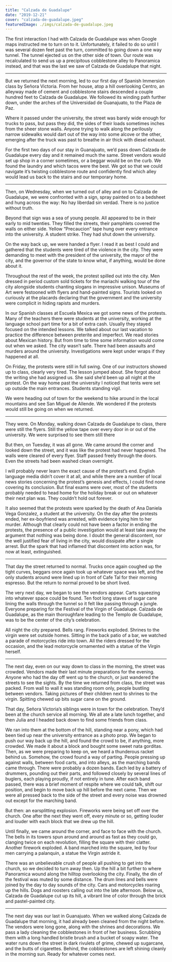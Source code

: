 ```yaml
---
title: "Calzada de Guadalupe"
date: "2019-12-21"
cover: "calzada-de-guadalupe.jpeg"
featuredImage: ./imgs/calzada-de-guadalupe.jpeg
---
```


The first interaction I had with Calzada de Guadalupe was when Google maps instructed me to turn on to it. Unfortunately, it failed to do so until I was several dozen feet past the turn, committed to going down a one way tunnel. The tunnel ejected us on the other side of town. Our route was recalculated to send us up a precipitous cobblestone alley to Panoramica instead, and that was the last we saw of Calzada de Guadalupe that night.

---

But we returned the next morning, led to our first day of Spanish Immersion class by Señora Victoria. From her house, atop a hill overlooking Centro, an alleyway made of cement and cobblestone stairs descended a couple hundred feet to Calzada de Guadalupe. We followed its winding path further down, under the arches of the Universidad de Guanajuato, to the Plaza de Paz.

Where it passed under the university, the street was barely wide enough for trucks to pass, but pass they did, the sides of their loads sometimes inches from the sheer stone walls. Anyone trying to walk along the perilously narrow sidewalks would dart out of the way into some alcove or the other, emerging after the truck was past to breathe in air thick with diesel exhaust.

For the first two days of our stay in Guanajuato, we’d pass down Calzada de Guadalupe every day and it remained much the same. Street vendors would set up shop in a corner sometimes, or a beggar would be on the curb. We found the laundry and which tacos were the best. We got so that we could navigate it’s twisting cobblestone route and confidently find which alley would lead us back to the stairs and our temporary home.

----

Then, on Wednesday, when we turned out of alley and on to Calzada de Guadalupe, we were confronted with a sign, spray painted on to a bedsheet and hung across the way: No hay liberdad sin verdad. There is no justice without truth.

Beyond that sign was a sea of young people. All appeared to be in their early to mid twenties. They filled the streets, their pamphlets covered the walls on either side. Yellow “Precaucion” tape hung over every entrance into the university. A student strike. They had shut down the university.

On the way back up, we were handed a flyer. I read it as best I could and gathered that the students were tired of the violence in the city. They were demanding to meet with the president of the university, the mayor of the city, and the governor of the state to know what, if anything, would be done about it.

Throughout the rest of the week, the protest spilled out into the city. Men dressed in period custom sold tickets for the mariachi walking tour of the city alongside students chanting slogans in impressive unison. Museums of Art were festooned with flyers and hand-painted signs. Tourists looked on curiously at the placards declaring that the government and the university were complicit in hiding rapists and murders.

In our Spanish classes at Escuela Mexica we got some news of the protests. Many of the teachers there were students at the university, working at the language school part time for a bit of extra cash. Usually they stayed focused on the intended lessons. We talked about our last vacation to practice the difference between preterite and imperfect. We read stories about Mexican history. But from time to time some information would come out when we asked. The city wasn’t safe. There had been assaults and murders around the university. Investigations were kept under wraps if they happened at all.

On Friday, the protests were still in full swing. One of our instructors showed up to class, clearly very tired. The lesson jumped about. She forgot about the writing she had assigned us. She said she’d been up all night at the protest. On the way home past the university I noticed that tents were set up outside the main entrances. Students standing vigil.

We were heading out of town for the weekend to hike around in the local mountains and see San Miguel de Allende. We wondered if the protests would still be going on when we returned.

---

They were. On Monday, walking down Calzada de Guadalupe to class, there were still the flyers. Still the yellow tape over every door in or out of the university. We were surprised to see them still there

But then, on Tuesday, it was all gone. We came around the corner and looked down the street, and it was like the protest had never happened. The walls were cleared of every flyer. Staff passed freely through the doors. Even the streets had been washed clean overnight.

I will probably never learn the exact cause of the protest’s end. English language media didn’t cover it at all, and while there are a number of local news stories concerning the protest’s genesis and effects, I could find none covering its conclusion. But final exams were over, most of the students probably needed to head home for the holiday break or out on whatever their next plan was. They couldn’t hold out forever.

It also seemed that the protests were sparked by the death of Ana Daniela Vega Gonzalez, a student at the university. On the day after the protests ended, her ex-boyfriend was arrested, with evidence tying him to her murder. Although that clearly could not have been a factor in ending the protests, the presence of a public investigation would at least take away the argument that nothing was being done. I doubt the general discontent, nor the well justified fear of living in the city, would dissipate after a single arrest. But the spark that had inflamed that discontent into action was, for now at least, extinguished.

---

That day the street returned to normal. Trucks once again coughed up the tight curves, beggars once again took up whatever space was left, and the only students around were lined up in front of Cafe Tal for their morning espresso. But the return to normal proved to be short lived.

The very next day, we began to see the vendors appear. Carts squeezing into whatever space could be found. Ten foot long staves of sugar cane lining the walls through the tunnel so it felt like passing through a jungle. Everyone preparing for the Festival of the Virgin of Guadalupe. Calzada de Guadalupe, as the main thoroughfare leading to the Templo de Guadalupe, was to be the center of the city’s celebration.

All night the city prepared. Bells rang. Fireworks exploded. Shrines to the virgin were set outside homes. Sitting in the back patio of a bar, we watched a parade of motorcycles ride into town. All the riders dressed for the occasion, and the lead motorcycle ornamented with a statue of the Virgin herself.

---

The next day, even on our way down to class in the morning, the street was crowded. Vendors made their last minute preparations for the evening. Anyone who had the day off went up to the church, or just wandered the streets to see the sights. By the time we returned from class, the street was packed. From wall to wall it was standing room only, people bustling between vendors. Taking pictures of their children next to shrines to the virgin. Spitting chewed up bits sugar cane on the ground.

That day, Señora Victoria’s siblings were in town for the celebration. They’d been at the church service all morning. We all ate a late lunch together, and then Julia and I headed back down to find some friends from class.

We ran into them at the bottom of the hill, standing near a pony, which had been tied up near the university entrance as a photo prop. We began to push our way back up the hill, and found the crowd to be, if anything, more crowded. We made it about a block and bought some sweet nata gorditas. Then, as we were preparing to keep on, we heard a thunderous racket behind us. Somehow, the crowd found a way of parting. People pressing up against walls, between food carts, and into alleys, as the marching bands came through. There were probably a dozen bands. Each led by a battery of drummers, pounding out their parts, and followed closely by several lines of buglers, each playing proudly, if not entirely in tune. After each band passed, there was a brief moment of respite where we could talk, shift our position, and begin to move back up hill before the next came. Then we were all pressed back to the side of the street and every noise was drowned out except for the marching band.

But then: an earsplitting explosion. Fireworks were being set off over the church. One after the next they went off, every minute or so, getting louder and louder with each block that we drew up the hill.

Until finally, we came around the corner, and face to face with the church. The bells in its towers spun around and around as fast as they could go, clanging twice on each revolution, filling the square with their clatter. Another firework exploded. A band marched into the square, led by four men carrying a palanquin, a statue the Virgin astride it.

There was an unbelievable crush of people all pushing to get into the church, so we decided to turn away then. Up the hill a bit further to where Panoramica wound along the hilltop overlooking the city. Finally, the din of the festival was muted by some distance. The drum lines and bells were joined by the day to day sounds of the city. Cars and motorcycles roaring up the hills. Dogs and roosters calling out into the late afternoon. Below us, Calzada de Guadalupe cut up its hill, a vibrant line of color through the brick and pastel-painted city.

---

The next day was our last in Guanajuato. When we walked along Calzada de Guadalupe that morning, it had already been cleaned from the night before. The vendors were long gone, along with the shrines and decorations. We pass a lady cleaning the cobblestones in front of her business. Scrubbing them with a long handled bristle brush and a bucket of soapy water. The water runs down the street in dark rivulets of grime, chewed up sugarcane, and the butts of cigarettes. Behind, the cobblestones are left shining cleanly in the morning sun. Ready for whatever comes next.
